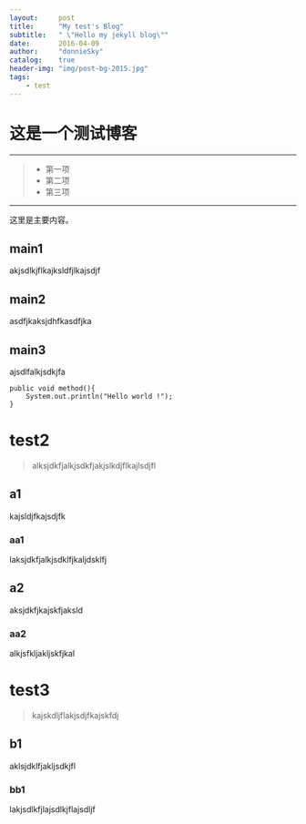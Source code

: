 ```yaml
---
layout:     post
title:      "My test's Blog"
subtitle:   " \"Hello my jekyll blog\""
date:       2016-04-09
author:     "donnieSky"
catalog:	true
header-img: "img/post-bg-2015.jpg"
tags:
    - test
---
```


# 这是一个测试博客

----

> * 第一项
> * 第二项
> * 第三项

----

这里是主要内容。

## main1

akjsdlkjflkajksldfjlkajsdjf

## main2

asdfjkaksjdhfkasdfjka

## main3

ajsdlfalkjsdkjfa

```code
public void method(){
	System.out.println("Hello world !");
}
```

# test2

> alksjdkfjalkjsdkfjakjslkdjflkajlsdjfl

## a1

kajsldjfkajsdjfk

### aa1
laksjdkfjalkjsdklfjkaljdsklfj

## a2
aksjdkfjkajskfjaksld

### aa2

alkjsfkljakljskfjkal

# test3

> kajskdljflakjsdjfkajskfdj

## b1

aklsjdklfjakljsdkjfl

### bb1

lakjsdlkfjlajsdlkjflajsdljf